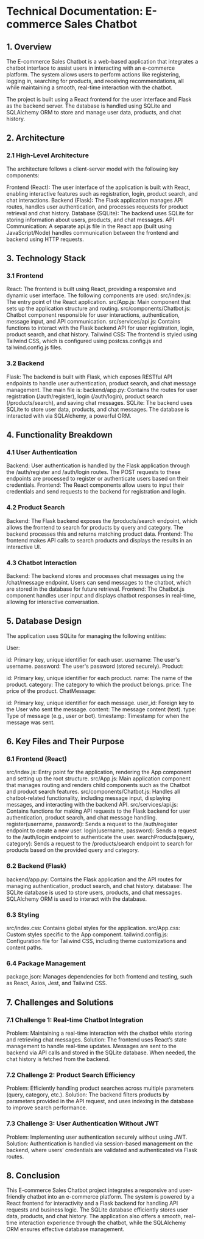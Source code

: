 # Technical Documentation: E-commerce Sales Chatbot

## 1. Overview
The E-commerce Sales Chatbot is a web-based application that integrates a chatbot interface to assist users in interacting with an e-commerce platform. The system allows users to perform actions like registering, logging in, searching for products, and receiving recommendations, all while maintaining a smooth, real-time interaction with the chatbot.

The project is built using a React frontend for the user interface and Flask as the backend server. The database is handled using SQLite and SQLAlchemy ORM to store and manage user data, products, and chat history.

## 2. Architecture
### 2.1 High-Level Architecture
The architecture follows a client-server model with the following key components:

Frontend (React): The user interface of the application is built with React, enabling interactive features such as registration, login, product search, and chat interactions.
Backend (Flask): The Flask application manages API routes, handles user authentication, and processes requests for product retrieval and chat history.
Database (SQLite): The backend uses SQLite for storing information about users, products, and chat messages.
API Communication: A separate api.js file in the React app (built using JavaScript/Node) handles communication between the frontend and backend using HTTP requests.

## 3. Technology Stack
### 3.1 Frontend
React: The frontend is built using React, providing a responsive and dynamic user interface. The following components are used:
src/index.js: The entry point of the React application.
src/App.js: Main component that sets up the application structure and routing.
src/components/Chatbot.js: Chatbot component responsible for user interactions, authentication, message input, and API communication.
src/services/api.js: Contains functions to interact with the Flask backend API for user registration, login, product search, and chat history.
Tailwind CSS: The frontend is styled using Tailwind CSS, which is configured using postcss.config.js and tailwind.config.js files.
### 3.2 Backend
Flask: The backend is built with Flask, which exposes RESTful API endpoints to handle user authentication, product search, and chat message management. The main file is:
backend/app.py: Contains the routes for user registration (/auth/register), login (/auth/login), product search (/products/search), and saving chat messages.
SQLite: The backend uses SQLite to store user data, products, and chat messages. The database is interacted with via SQLAlchemy, a powerful ORM.

## 4. Functionality Breakdown
### 4.1 User Authentication
Backend: User authentication is handled by the Flask application through the /auth/register and /auth/login routes. The POST requests to these endpoints are processed to register or authenticate users based on their credentials.
Frontend: The React components allow users to input their credentials and send requests to the backend for registration and login.
### 4.2 Product Search
Backend: The Flask backend exposes the /products/search endpoint, which allows the frontend to search for products by query and category. The backend processes this and returns matching product data.
Frontend: The frontend makes API calls to search products and displays the results in an interactive UI.
### 4.3 Chatbot Interaction
Backend: The backend stores and processes chat messages using the /chat/message endpoint. Users can send messages to the chatbot, which are stored in the database for future retrieval.
Frontend: The Chatbot.js component handles user input and displays chatbot responses in real-time, allowing for interactive conversation.

## 5. Database Design
The application uses SQLite for managing the following entities:

User:

id: Primary key, unique identifier for each user.
username: The user's username.
password: The user's password (stored securely).
Product:

id: Primary key, unique identifier for each product.
name: The name of the product.
category: The category to which the product belongs.
price: The price of the product.
ChatMessage:

id: Primary key, unique identifier for each message.
user_id: Foreign key to the User who sent the message.
content: The message content (text).
type: Type of message (e.g., user or bot).
timestamp: Timestamp for when the message was sent.

## 6. Key Files and Their Purpose
### 6.1 Frontend (React)
src/index.js: Entry point for the application, rendering the App component and setting up the root structure.
src/App.js: Main application component that manages routing and renders child components such as the Chatbot and product search features.
src/components/Chatbot.js: Handles all chatbot-related functionality, including message input, displaying messages, and interacting with the backend API.
src/services/api.js: Contains functions for making API requests to the Flask backend for user authentication, product search, and chat message handling.
register(username, password): Sends a request to the /auth/register endpoint to create a new user.
login(username, password): Sends a request to the /auth/login endpoint to authenticate the user.
searchProducts(query, category): Sends a request to the /products/search endpoint to search for products based on the provided query and category.
### 6.2 Backend (Flask)
backend/app.py: Contains the Flask application and the API routes for managing authentication, product search, and chat history.
database: The SQLite database is used to store users, products, and chat messages. SQLAlchemy ORM is used to interact with the database.
### 6.3 Styling
src/index.css: Contains global styles for the application.
src/App.css: Custom styles specific to the App component.
tailwind.config.js: Configuration file for Tailwind CSS, including theme customizations and content paths.
### 6.4 Package Management
package.json: Manages dependencies for both frontend and testing, such as React, Axios, Jest, and Tailwind CSS.

## 7. Challenges and Solutions
### 7.1 Challenge 1: Real-time Chatbot Integration
Problem: Maintaining a real-time interaction with the chatbot while storing and retrieving chat messages.
Solution: The frontend uses React’s state management to handle real-time updates. Messages are sent to the backend via API calls and stored in the SQLite database. When needed, the chat history is fetched from the backend.
### 7.2 Challenge 2: Product Search Efficiency
Problem: Efficiently handling product searches across multiple parameters (query, category, etc.).
Solution: The backend filters products by parameters provided in the API request, and uses indexing in the database to improve search performance.
### 7.3 Challenge 3: User Authentication Without JWT
Problem: Implementing user authentication securely without using JWT.
Solution: Authentication is handled via session-based management on the backend, where users' credentials are validated and authenticated via Flask routes.

## 8. Conclusion
This E-commerce Sales Chatbot project integrates a responsive and user-friendly chatbot into an e-commerce platform. The system is powered by a React frontend for interactivity and a Flask backend for handling API requests and business logic. The SQLite database efficiently stores user data, products, and chat history. The application also offers a smooth, real-time interaction experience through the chatbot, while the SQLAlchemy ORM ensures effective database management.